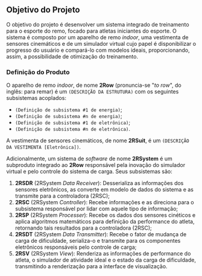 ## Objetivo do Projeto

<!--
Está na estrutura do pandoc?
- [NÃO]

Validações:

[OK]: Tudo certo!
[TODO]: Falta alguma coisa! Nesse caso, informe o que está faltando

- Software []
> Jonathan [TODO]
>> Cada engenharia definir os produtos e seus componentes;
---------------
- Eletrônica []

---------------
- Energia []

---------------
- Estrutura []

---------------
-->

O objetivo do projeto é desenvolver um sistema integrado de treinamento para o esporte do remo, focado para atletas iniciantes do esporte. O sistema é composto por um aparelho de remo _indoor_, uma vestimenta de sensores cinemáticos e de um simulador virtual cujo papel é disponibilizar o progresso do usuário e compará-lo com modelos ideais, proporcionando, assim, a possibilidade de otimização do treinamento.

### Definição do Produto

O aparelho de remo _indoor_, de nome **2Row** (pronuncia-se "_to row_", do inglês: para remar) é um `(DESCRIÇÃO DA ESTRUTURA)` com os seguintes subsistemas acoplados:

* `(Definição de subsistema #1 de energia)`;
* `(Definição de subsistema #n de energia)`;
* `(Definição de subsistema #1 de eletrônica)`;
* `(Definição de subsistema #n de eletrônica)`.

A vestimenta de sensores cinemáticos, de nome **2RSuit**, é um `(DESCRIÇÃO DA VESTIMENTA [Eletrônica])`.

Adicionalmente, um sistema de _software_ de nome **2RSystem** é um subproduto integrado ao **2Row** responsável pela inovação do simulador virtual e pelo controle do sistema de carga. Seus subsistemas são:

1. **2RSDR** (2RSystem _Data Receiver_): Desserializa as informações dos sensores eletrônicos, as converte em modelo de dados do sistema e as transmite para a controladora (2RSC);
1. **2RSC** (2RSystem _Controller_): Recebe informações e as direciona para o subsistema responsável por lidar com aquele tipo de informação;
1. **2RSP** (2RSystem _Processer_): Recebe os dados dos sensores cinéticos e aplica algoritmos matemáticos para definição da performance do atleta, retornando tais resultados para a controladora (2RSC);
1. **2RSDT** (2RSystem _Data Transmitter_): Recebe o fator de mudança de carga de dificuldade, serializa-o e transmite para os componentes eletrônicos responsáveis pelo controle de carga;
1. **2RSV** (2RSystem _View_): Renderiza as informações de performance do atleta, o simulador de atividade ideal e o estado da carga de dificuldade, transmitindo a renderização para a interface de visualização.

<!--

### Objetivos E
### Objetivos de _Software_

A frente de _software_ tem como objetivo construir um sistema capaz de:
1. coletar os sinais emitidos pelos sensores do treinador virtual;
2. interpretar os sinais e mapeá-los para várias propriedades de treinamento, como: posição dos membros do atleta, angulação dos membros do atleta e intensidade das forças aplicadas pelo atleta;
3. comparar as informações do desempenho do atleta, construídas a partir dos dados coletados, com modelos matemáticos de treinamentos ideais;
4. disponibilizar visualmente as informações e as comparações feitas para o atleta em _real time_, para que o mesmo possa otimizar suas ações e, consequentemente, a qualidade do seu treinamento.

### Objetivos de Energia

A frente de energia tem como objetivo:
1. definir os parâmetros do gerador elétrico;
2. dimensionar o banco de resistências para o controle de carga;
3. dimensionar a bateria;
4. definir o mecanismo para a integração desse sistema com a estrutura.

### Objetivos de Estrutura

Estruturalmente tem-se por finalidade a construção de uma aparelho de remo _in_ _door_ que seja capaz de integrar as cinco engenharias do curso da Faculdade Gama e através de análises estruturais realizar a validação estrutural. Tudo isso com o objetivo de proporcionar ao usuário:

1. Um aparelho de alta qualidade e durabilidade
2. Um aparelho seguro e confortalvel na hora do treinamento,

E assim, garantir um treino muito mais eficaz para que o atleta alcance melhores resultados durante o exercício.

### Objetivos de Eletrônica

O subsistema de eletrônica tem por finalidade projetar e construir um sistema de sensoriamento para o remo ergométrico para analisar parâmetros biomecânicos e biomédico. Como objetivos especifícos tem-se:

1. Adquirir sinais de frequência cardíaca;
2. Adquirir e condicionar sinais de movimento;
3. Construir o wattímetro de eixo;
4. Definir mecanismo de integração desse sistema com software;
5. Definir mecanismo de integração desse sistema com energia e estrutura;

-->
